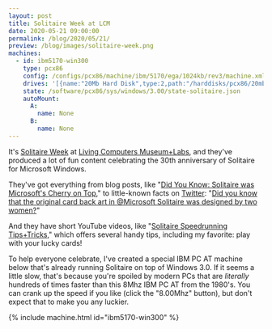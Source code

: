 ```yaml
---
layout: post
title: Solitaire Week at LCM
date: 2020-05-21 09:00:00
permalink: /blog/2020/05/21/
preview: /blog/images/solitaire-week.png
machines:
  - id: ibm5170-win300
    type: pcx86
    config: /configs/pcx86/machine/ibm/5170/ega/1024kb/rev3/machine.xml
    drives: '[{name:"20Mb Hard Disk",type:2,path:"/harddisks/pcx86/20mb/PCDOS320-WIN300-EGA.json"}]'
    state: /software/pcx86/sys/windows/3.00/state-solitaire.json
    autoMount:
      A:
        name: None
      B:
        name: None
---
```


It's [Solitaire Week](https://livingcomputers.org/Exhibits-Events/Events/MS-Solitaire-s-30th-Anniversary.aspx) at
[Living Computers Museum+Labs](https://livingcomputers.org), and they've produced a lot of fun content celebrating the 30th
anniversary of Solitaire for Microsoft Windows.

They've got everything from blog posts, like "[Did You Know: Solitaire was Microsoft's Cherry on Top](https://livingcomputers.org/Blog/MS@45-Did-You-Know-Solitaire-was-Microsoft-s-cherr.aspx),"
to little-known facts on [Twitter](https://twitter.com/LivingComputers):
"[Did you know that the original card back art in @Microsoft Solitaire was designed by two women?](https://twitter.com/LivingComputers/status/1262526134836748288)"

And they have short YouTube videos, like "[Solitaire Speedrunning Tips+Tricks](https://www.youtube.com/watch?v=AXdtMYrTbYs),"
which offers several handy tips, including my favorite: play with your lucky cards!

To help everyone celebrate, I've created a special IBM PC AT machine below that's already running Solitaire on top of Windows 3.0.
If it seems a little slow, that's because you're spoiled by modern PCs that are *literally* hundreds of times faster than this 8Mhz
IBM PC AT from the 1980's.  You can crank up the speed if you like (click the "8.00Mhz" button), but don't
expect that to make you any luckier.

{% include machine.html id="ibm5170-win300" %}
